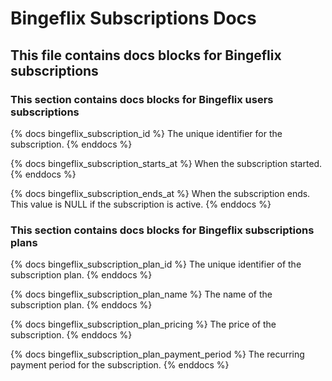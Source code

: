 # Bingeflix Subscriptions Docs
## This file contains docs blocks for Bingeflix subscriptions

### This section contains docs blocks for Bingeflix users subscriptions

{% docs bingeflix_subscription_id %}
The unique identifier for the subscription.
{% enddocs %}

{% docs bingeflix_subscription_starts_at %}
When the subscription started.
{% enddocs %}

{% docs bingeflix_subscription_ends_at %}
When the subscription ends. This value is NULL if the subscription is active.
{% enddocs %}

### This section contains docs blocks for Bingeflix subscriptions plans

{% docs bingeflix_subscription_plan_id %}
The unique identifier of the subscription plan.
{% enddocs %}

{% docs bingeflix_subscription_plan_name %}
The name of the subscription plan.
{% enddocs %}

{% docs bingeflix_subscription_plan_pricing %}
The price of the subscription.
{% enddocs %}

{% docs bingeflix_subscription_plan_payment_period %}
The recurring payment period for the subscription.
{% enddocs %}
